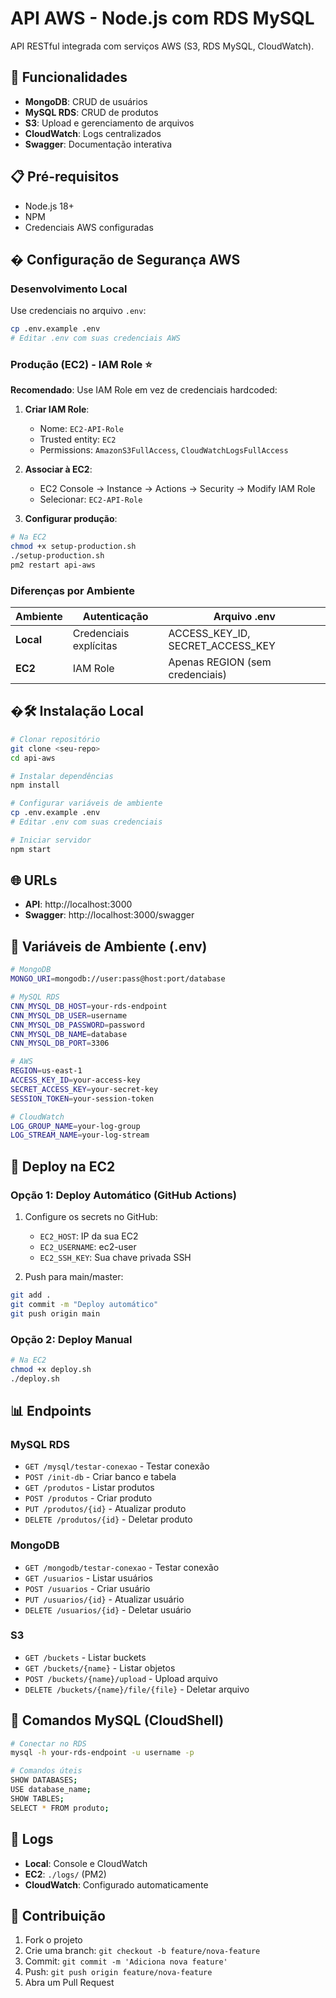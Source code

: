 # API AWS - Node.js com RDS MySQL

API RESTful integrada com serviços AWS (S3, RDS MySQL, CloudWatch).

## 🚀 Funcionalidades

- **MongoDB**: CRUD de usuários
- **MySQL RDS**: CRUD de produtos 
- **S3**: Upload e gerenciamento de arquivos
- **CloudWatch**: Logs centralizados
- **Swagger**: Documentação interativa

## 📋 Pré-requisitos

- Node.js 18+
- NPM
- Credenciais AWS configuradas

## � Configuração de Segurança AWS

### Desenvolvimento Local
Use credenciais no arquivo `.env`:
```bash
cp .env.example .env
# Editar .env com suas credenciais AWS
```

### Produção (EC2) - IAM Role ⭐
**Recomendado**: Use IAM Role em vez de credenciais hardcoded:

1. **Criar IAM Role**:
   - Nome: `EC2-API-Role`
   - Trusted entity: `EC2`
   - Permissions: `AmazonS3FullAccess`, `CloudWatchLogsFullAccess`

2. **Associar à EC2**:
   - EC2 Console → Instance → Actions → Security → Modify IAM Role
   - Selecionar: `EC2-API-Role`

3. **Configurar produção**:
```bash
# Na EC2
chmod +x setup-production.sh
./setup-production.sh
pm2 restart api-aws
```

### Diferenças por Ambiente

| Ambiente | Autenticação | Arquivo .env |
|----------|-------------|--------------|
| **Local** | Credenciais explícitas | ACCESS_KEY_ID, SECRET_ACCESS_KEY |
| **EC2** | IAM Role | Apenas REGION (sem credenciais) |

## �🛠️ Instalação Local

```bash
# Clonar repositório
git clone <seu-repo>
cd api-aws

# Instalar dependências
npm install

# Configurar variáveis de ambiente
cp .env.example .env
# Editar .env com suas credenciais

# Iniciar servidor
npm start
```

## 🌐 URLs

- **API**: http://localhost:3000
- **Swagger**: http://localhost:3000/swagger

## 🔐 Variáveis de Ambiente (.env)

```bash
# MongoDB
MONGO_URI=mongodb://user:pass@host:port/database

# MySQL RDS
CNN_MYSQL_DB_HOST=your-rds-endpoint
CNN_MYSQL_DB_USER=username
CNN_MYSQL_DB_PASSWORD=password
CNN_MYSQL_DB_NAME=database
CNN_MYSQL_DB_PORT=3306

# AWS
REGION=us-east-1
ACCESS_KEY_ID=your-access-key
SECRET_ACCESS_KEY=your-secret-key
SESSION_TOKEN=your-session-token

# CloudWatch
LOG_GROUP_NAME=your-log-group
LOG_STREAM_NAME=your-log-stream
```

## 🚀 Deploy na EC2

### Opção 1: Deploy Automático (GitHub Actions)

1. Configure os secrets no GitHub:
   - `EC2_HOST`: IP da sua EC2
   - `EC2_USERNAME`: ec2-user
   - `EC2_SSH_KEY`: Sua chave privada SSH

2. Push para main/master:
```bash
git add .
git commit -m "Deploy automático"
git push origin main
```

### Opção 2: Deploy Manual

```bash
# Na EC2
chmod +x deploy.sh
./deploy.sh
```

## 📊 Endpoints

### MySQL RDS
- `GET /mysql/testar-conexao` - Testar conexão
- `POST /init-db` - Criar banco e tabela
- `GET /produtos` - Listar produtos
- `POST /produtos` - Criar produto
- `PUT /produtos/{id}` - Atualizar produto
- `DELETE /produtos/{id}` - Deletar produto

### MongoDB
- `GET /mongodb/testar-conexao` - Testar conexão
- `GET /usuarios` - Listar usuários
- `POST /usuarios` - Criar usuário
- `PUT /usuarios/{id}` - Atualizar usuário
- `DELETE /usuarios/{id}` - Deletar usuário

### S3
- `GET /buckets` - Listar buckets
- `GET /buckets/{name}` - Listar objetos
- `POST /buckets/{name}/upload` - Upload arquivo
- `DELETE /buckets/{name}/file/{file}` - Deletar arquivo

## 🔧 Comandos MySQL (CloudShell)

```bash
# Conectar no RDS
mysql -h your-rds-endpoint -u username -p

# Comandos úteis
SHOW DATABASES;
USE database_name;
SHOW TABLES;
SELECT * FROM produto;
```

## 📝 Logs

- **Local**: Console e CloudWatch
- **EC2**: `./logs/` (PM2)
- **CloudWatch**: Configurado automaticamente

## 🤝 Contribuição

1. Fork o projeto
2. Crie uma branch: `git checkout -b feature/nova-feature`
3. Commit: `git commit -m 'Adiciona nova feature'`
4. Push: `git push origin feature/nova-feature`
5. Abra um Pull Request
